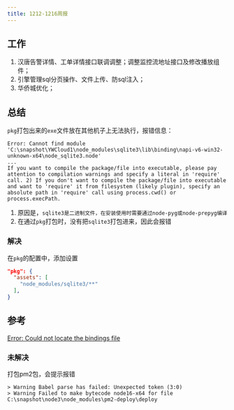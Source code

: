 ```yaml
---
title: 1212-1216周报
---
```


## 工作

1. 汉唐告警详情、工单详情接口联调调整；调整监控流地址接口及修改播放组件；
2. 引擎管理sql分页操作、文件上传、防sql注入；
3. 华侨城优化；

## 总结

`pkg`打包出来的`exe`文件放在其他机子上无法执行，报错信息：

```text
Error: Cannot find module 'C:\snapshot\YWCloud1\node_modules\sqlite3\lib\binding\napi-v6-win32-unknown-x64\node_sqlite3.node'
...
If you want to compile the package/file into executable, please pay attention to compilation warnings and specify a literal in 'require' call. 2) If you don't want to compile the package/file into executable and want to 'require' it from filesystem (likely plugin), specify an absolute path in 'require' call using process.cwd() or process.execPath.
```

1. 原因是，`sqlite3是二进制文件，在安装使用时需要通过node-pyg或node-prepyg编译`
2. 在通过`pkg`打包时，没有把`sqlite3`打包进来，因此会报错

### 解决

在`pkg`的配置中，添加设置

```json
"pkg": {
  "assets": [
    "node_modules/sqlite3/**"
  ],
}
```

## 参考

[Error: Could not locate the bindings file](https://github.com/vercel/pkg/issues/1814)

### 未解决

打包pm2包，会提示报错

```text
> Warning Babel parse has failed: Unexpected token (3:0)
> Warning Failed to make bytecode node16-x64 for file C:\snapshot\node3\node_modules\pm2-deploy\deploy
```
